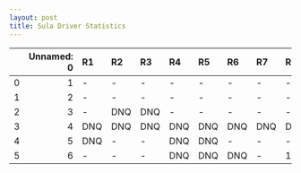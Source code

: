 ```yaml
---
layout: post 
title: Sula Driver Statistics
--- 
```


|    |   Unnamed: 0 | R1   | R2   | R3   | R4   | R5   | R6   | R7   | R8   | R9   | R10   | R11   | R12   |
|---:|-------------:|:-----|:-----|:-----|:-----|:-----|:-----|:-----|:-----|:-----|:------|:------|:------|
|  0 |            1 | -    | -    | -    | -    | -    | -    | -    | -    | -    | -     | -     | -     |
|  1 |            2 | -    | -    | -    | -    | -    | -    | -    | -    | -    | -     | -     | -     |
|  2 |            3 | -    | DNQ  | DNQ  | -    | -    | -    | -    | -    | DNQ  | -     | -     | -     |
|  3 |            4 | DNQ  | DNQ  | DNQ  | DNQ  | DNQ  | DNQ  | DNQ  | DNQ  | DNQ  | DNQ   | 15    | -     |
|  4 |            5 | DNQ  | -    | -    | DNQ  | DNQ  | -    | -    | -    | DNQ  | -     | 19    | -     |
|  5 |            6 | -    | -    | -    | DNQ  | DNQ  | DNQ  | -    | 13   | -    | nan   | nan   | nan   |